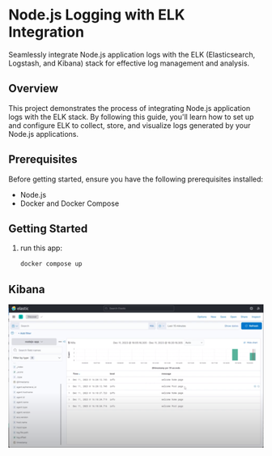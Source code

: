 # Node.js Logging with ELK Integration

Seamlessly integrate Node.js application logs with the ELK (Elasticsearch, Logstash, and Kibana) stack for effective log management and analysis.

## Overview

This project demonstrates the process of integrating Node.js application logs with the ELK stack. By following this guide, you'll learn how to set up and configure ELK to collect, store, and visualize logs generated by your Node.js applications.

## Prerequisites

Before getting started, ensure you have the following prerequisites installed:

- Node.js
- Docker and Docker Compose

## Getting Started

1. run this app:

    ```bash
    docker compose up

## Kibana

![Dashboard](https://raw.githubusercontent.com/jonataserpa/images/main/log-elk-nodejs.png)

